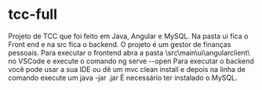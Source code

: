 # tcc-full
Projeto de TCC que foi feito em Java, Angular e MySQL.
Na pasta ui fica o Front end e na src fica o backend.
O projeto é um gestor de finanças pessoais.
Para executar o frontend abra a pasta \src\main\ui\angularclient\ no VSCode e execute o comando ng serve --open
Para executar o backend você pode usar a sua IDE ou dê um mvc clean install e depois na linha de comando execute um java -jar <nome do arquivo>.jar
É necessário ter instalado o MySQL.
